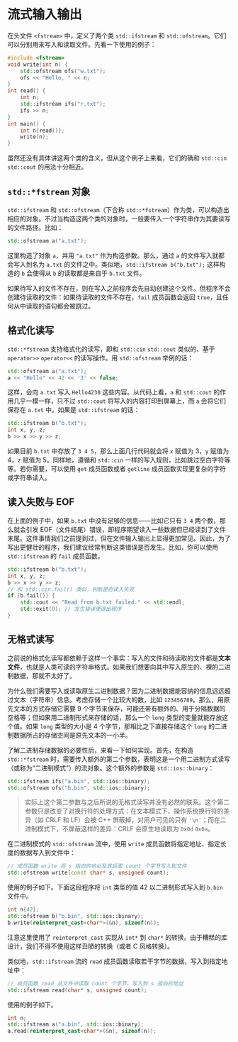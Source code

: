 # 流式输入输出

在头文件 `<fstream>` 中，定义了两个类 `std::ifstream` 和 `std::ofstream`。它们可以分别用来写入和读取文件。先看一下使用的例子：

```cpp
#include <fstream>
void write(int n) {
    std::ofstream ofs("w.txt");
    ofs << "Hello, " << n;
}
int read() {
    int n;
    std::ifstream ifs("r.txt");
    ifs >> n;
}
int main() {
    int n{read()};
    write(n);
}
```

虽然还没有具体讲这两个类的含义，但从这个例子上来看，它们的确和 `std::cin` `std::cout` 的用法十分相近。

## `std::*fstream` 对象

`std::ifstream` 和 `std::ofstream`（下合称 `std::*fstream`）作为类，可以构造出相应的对象。不过当构造这两个类的对象时，一般要传入一个字符串作为其要读写的文件路径。比如：
```cpp
std::ofstream a("a.txt");
```
这里构造了对象 `a`，并用 `"a.txt"` 作为构造参数。那么，通过 `a` 的文件写入就都会写入到名为 `a.txt` 的文件之中。类似地，`std::ifstream b("b.txt");` 这样构造的 `b` 会使得从 `b` 的读取都是来自于 `b.txt` 文件。

如果待写入的文件不存在，则在写入之前程序会先自动创建这个文件。但程序不会创建待读取的文件：如果待读取的文件不存在，`fail` 成员函数会返回 `true`，且任何从中读取的语句都会被跳过。

## 格式化读写

`std::*fstream` 支持格式化的读写，即和 `std::cin` `std::cout` 类似的、基于 `operator>>` `operator<<` 的读写操作。用 `std::ofstream` 举例的话：

```cpp
std::ofstream a("a.txt");
a << "Hello" << 42 << '3' << false;
```

这样，会向 `a.txt` 写入 `Hello4230` 这些内容。从代码上看，`a` 和 `std::cout` 的作用几乎一模一样，只不过 `std::cout` 将写入的内容打印到屏幕上，而 `a` 会将它们保存在 `a.txt` 中。如果是 `std::ifstream` 的话：

```cpp
std::ifstream b("b.txt");
int x, y, z;
b >> x >> y >> z;
```

如果目前 `b.txt` 中存放了 `3 4 5`，那么上面几行代码就会将 `x` 赋值为 3，`y` 赋值为 4，`z` 赋值为 5。同样地，遵循和 `std::cin` 一样的写入规则，比如跳过空白字符等等。若你需要，可以使用 `get` 成员函数或者 `getline` 成员函数实现更复杂的字符或字符串读入。

## 读入失败与 EOF

在上面的例子中，如果 `b.txt` 中没有足够的信息——比如它只有 `3 4` 两个数，那么就会引发 EOF（文件结尾）错误，即程序期望读入一些数据但已经读到了文件末尾。这件事情我们之前提到过，但在文件输入输出上显得更加常见。因此，为了写出更健壮的程序，我们建议经常判断这类错误是否发生。比如，你可以使用 `std::ifstream` 的 `fail` 成员函数。

```cpp
std::ifstream b("b.txt");
int x, y, z;
b >> x >> y >> z;
// 和 std::cin.fail() 类似，判断是否读入失败
if (b.fail()) {
    std::cout << "Read from b.txt failed." << std::endl;
    std::exit(0); // 发生错误便退出程序
}
```

## 无格式读写

之前说的格式化读写都依赖于这样一个事实：写入的文件和待读取的文件都是**文本文件**，也就是人类可读的字符串格式。如果我们想要向其中写入原生的、裸的二进制数据，那就不太好了。

为什么我们需要写入或读取原生二进制数据？因为二进制数据能容纳的信息远远超过文本（字符串）信息。考虑存储一个比较大的数，比如 `123456789`。那么，用原先文本的方式存储它需要 9 个字节来保存，可能还带有额外的、用于分隔数据的空格等；但如果用二进制形式来存储的话，那么一个 `long` 类型的变量就能存放这个值。如果 `long` 类型的大小是 4 个字节，那相比之下直接存储这个 `long` 的二进制数据所占的存储空间是原先文本的一小半。

了解二进制存储数据的必要性后，来看一下如何实现。首先，在构造 `std::*fstream` 时，需要传入额外的第二个参数，表明这是一个用二进制方式读写（或称为“二进制模式”）的流对象。这个额外的参数是 `std::ios::binary`：

```cpp
std::ifstream ifs("a.bin", std::ios::binary);
std::ofstream ofs("b.bin", std::ios::binary);
```

> 实际上这个第二参数与之后所说的无格式读写并没有必然的联系。这个第二参数只是改变了对换行符的处理方式：在文本模式下，操作系统换行符的差异（如 CRLF 和 LF）会被 C++ 屏蔽掉，对用户可见的只有 `'\n'`；而在二进制模式下，不屏蔽这样的差异：CRLF 会原生地读取为 `0x0d` `0x0a`。

在二进制模式的 `std::ofstream` 流中，使用 `write` 成员函数将指定地址、指定长度的数据写入到文件中：

```cpp
// 成员函数 write 将 s 指向的地址及其后面 count 个字节写入到文件
std::ofstream write(const char* s, unsigned count);
```

使用的例子如下。下面这段程序将 `int` 类型的值 42 以二进制形式写入到 `b.bin` 文件中。

```cpp
int n{42};
std::ofstream b("b.bin", std::ios::binary);
b.write(reinterpret_cast<char*>(&n), sizeof(n));
```

注意这里使用了 `reinterpret_cast` 实现从 `int*` 到 `char*` 的转换。由于糟糕的库设计，我们不得不使用这样丑陋的转换（或者 C 风格转换）。

类似地，`std::ifstream` 流的 `read` 成员函数读取若干字节的数据，写入到指定地址中：

```cpp
// 成员函数 read 从文件中读取 count 个字节，写入到 s 指向的地址
std::ifstream read(char* s, unsigned count);
```

使用的例子如下。

```cpp
int n;
std::ifstream a("a.bin", std::ios::binary);
a.read(reinterpret_cast<char*>(&n), sizeof(n));
```
